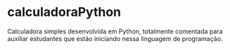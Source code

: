 # calculadoraPython
Calculadora simples desenvolvida em Python, totalmente comentada para auxiliar estudantes que estão iniciando nessa linguagem de programação.
